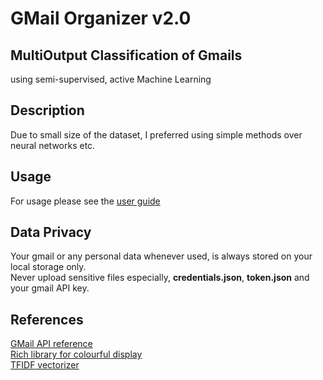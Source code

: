 # GMail Organizer v2.0

## MultiOutput Classification of Gmails
using semi-supervised, active Machine Learning

## Description

Due to small size of the dataset, I preferred using simple methods over neural networks etc.

## Usage

For usage please see the [user guide](USER_GUIDE.md)

## Data Privacy

Your gmail or any personal data whenever used, is always stored on your local storage only. \
Never upload sensitive files especially, **credentials.json**, **token.json** and your gmail API key.

## References
[GMail API reference](https://developers.google.com/gmail/api/reference/rest/v1/users.messages)\
[Rich library for colourful display](https://rich.readthedocs.io/en/stable/console.html)\
[TFIDF vectorizer](https://scikit-learn.org/stable/modules/generated/sklearn.feature_extraction.text.TfidfVectorizer.html)